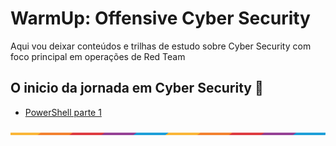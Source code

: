 # WarmUp: Offensive Cyber Security
Aqui vou deixar conteúdos e trilhas de estudo sobre Cyber Security com foco principal em operações de Red Team


## O inicio da jornada em Cyber Security :baby:

- [PowerShell parte 1](https://github.com/GuilhermePortella/Warm-Up-Offensive-Cyber-Security/blob/main/Part1-Scripts%20e%20PowerShell/.gitkeep)

![](https://github.com/GuilhermePortella/Warm-Up-Offensive-Cyber-Security/blob/main/assets/waxVImv.png)
